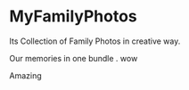 # MyFamilyPhotos
Its Collection of Family Photos in creative way.

Our memories in one bundle .
 wow
 
 Amazing
